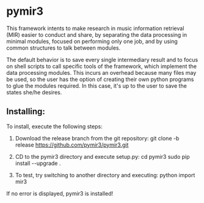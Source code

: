 pymir3
======

This framework intents to make research in music information retrieval (MIR)
easier to conduct and share, by separating the data processing in minimal
modules, focused on performing only one job, and by using common structures to
talk between modules.

The default behavior is to save every single intermediary result and to focus
on shell scripts to call specific tools of the framework, which implement the
data processing modules. This incurs an overhead because many files may be used,
so the user has the option of creating their own python programs to glue the
modules required. In this case, it's up to the user to save the states she/he
desires.

Installing:
------
To install, execute the following steps:

1) Download the release branch from the git repository:
git clone -b release https://github.com/pymir3/pymir3.git

2) CD to the pymir3 directory and execute setup.py:
cd pymir3
sudo pip install --upgrade .

3) To test, try switching to another directory and executing:
python
import mir3

If no error is displayed, pymir3 is installed!
